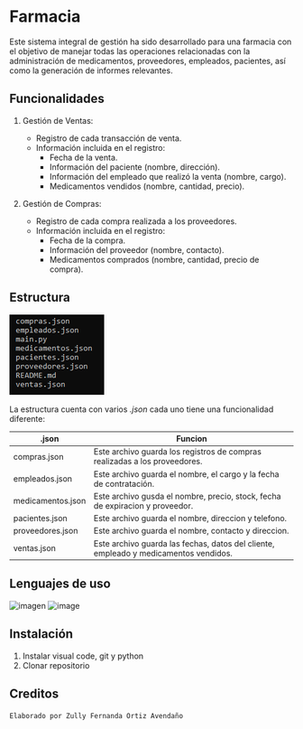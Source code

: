 # Farmacia 

Este sistema integral de gestión ha sido desarrollado para una farmacia con el objetivo de manejar todas las operaciones relacionadas con la administración de medicamentos, proveedores, empleados, pacientes, así como la generación de informes relevantes. 

## Funcionalidades 

1. Gestión de Ventas:

    - Registro de cada transacción de venta.
    - Información incluida en el registro:
        * Fecha de la venta.
        * Información del paciente (nombre, dirección).
        * Información del empleado que realizó la venta (nombre, cargo).
        * Medicamentos vendidos (nombre, cantidad, precio).

2. Gestión de Compras:

    - Registro de cada compra realizada a los proveedores.
    - Información incluida en el registro:
        * Fecha de la compra.
        * Información del proveedor (nombre, contacto).
        * Medicamentos comprados (nombre, cantidad, precio de compra).

## Estructura

![alt text](image.png)

La estructura cuenta con varios *.json* cada uno tiene una funcionalidad diferente:

| .json |  Funcion |
|--|--|
|compras.json | Este archivo guarda los registros de compras realizadas a los proveedores. |
|empleados.json | Este archivo guarda el nombre, el cargo y la fecha de contratación. |
|medicamentos.json | Este archivo gusda el nombre, precio, stock, fecha de expiracion y proveedor. |
|pacientes.json| Este archivo guarda el nombre, direccion y telefono.  |
|proveedores.json | Este archivo guarda el nombre, contacto y direccion. |
|ventas.json| Este archivo guarda las fechas, datos del cliente, empleado y medicamentos vendidos. |

## Lenguajes de uso  

 ![imagen](https://img.shields.io/badge/Python-FFD43B?style=for-the-badge&logo=python&logoColor=blue) ![image](https://img.shields.io/badge/json-5E5C5C?style=for-the-badge&logo=json&logoColor=white)
    
## Instalación 

1. Instalar visual code, git y python 
2. Clonar repositorio 

## Creditos 

    Elaborado por Zully Fernanda Ortiz Avendaño 